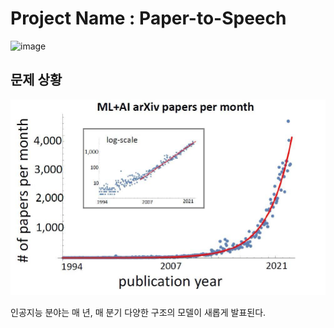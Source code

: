 # Project Name : Paper-to-Speech

![image](https://github.com/Kihoon9498/Paper-to-Speech-/assets/121469546/4a829a6b-df55-490e-8675-55e735fc9550)


## 문제 상황

![Alt text](image.png)

인공지능 분야는 매 년, 매 분기 다양한 구조의 모델이 새롭게 발표된다.<br>
